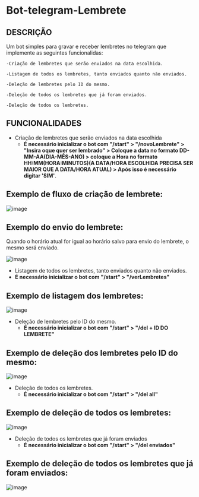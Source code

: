 # Bot-telegram-Lembrete


## DESCRIÇÃO

Um bot simples para gravar e receber lembretes no telegram que implemente as seguintes funcionalidas:
  
    -Criação de lembretes que serão enviados na data escolhida.
  
    -Listagem de todos os lembretes, tanto enviados quanto não enviados.
  
    -Deleção de lembretes pelo ID do mesmo.
    
    -Deleção de todos os lembretes que já foram enviados.
    
    -Deleção de todos os lembretes.

## FUNCIONALIDADES

- Criação de lembretes que serão enviados na data escolhida
  - **É necessário inicializar o bot com "/start" > "/novoLembrete" > "Insira oque quer ser lembrado" > Coloque a data no formato DD-MM-AA(DIA-MÊS-ANO) > coloque a Hora no formato HH:MM(HORA:MINUTOS)(A DATA/HORA ESCOLHIDA PRECISA SER MAIOR QUE A DATA/HORA ATUAL) > Após isso é necessário digitar 'SIM'**.
 
 ## Exemplo de fluxo de criação de lembrete:
 
 ![image](https://user-images.githubusercontent.com/61162949/212970080-8a8e80ce-4dbd-4c9e-80a7-5ba4427bffeb.png)

 ## Exemplo do envio do lembrete:
 
 Quando o horário atual for igual ao horário salvo para envio do lembrete, o mesmo será enviado.
 
![image](https://user-images.githubusercontent.com/61162949/212970733-0fedd7a7-48c6-469f-9d8e-f40297fd33f4.png)

- Listagem de todos os lembretes, tanto enviados quanto não enviados.
- **É necessário inicializar o bot com "/start" > "/verLembretes"**

 ## Exemplo de listagem dos lembretes:
 
![image](https://user-images.githubusercontent.com/61162949/212972242-46fdbdb4-66a7-424a-b3f9-21fb2fb043d9.png)

- Deleção de lembretes pelo ID do mesmo.
  - **É necessário inicializar o bot com "/start" > "/del + ID DO LEMBRETE"**

 ## Exemplo de deleção dos lembretes pelo ID do mesmo:
 
![image](https://user-images.githubusercontent.com/61162949/212973227-2e8742ec-aa31-4a1a-9fff-4321465a3f53.png)


- Deleção de todos os lembretes.
  - **É necessário inicializar o bot com "/start" > "/del all"**

## Exemplo de deleção de todos os lembretes:
![image](https://user-images.githubusercontent.com/61162949/212975404-a59a21ba-1364-44b4-b686-506f4aa5f603.png)

- Deleção de todos os lembretes que já foram enviados
  - **É necessário inicializar o bot com "/start" > "/del enviados"**


## Exemplo de deleção de todos os lembretes que já foram enviados:
![image](https://user-images.githubusercontent.com/61162949/212976128-73569f5e-6447-41e9-9d32-d1471c6b007c.png)


